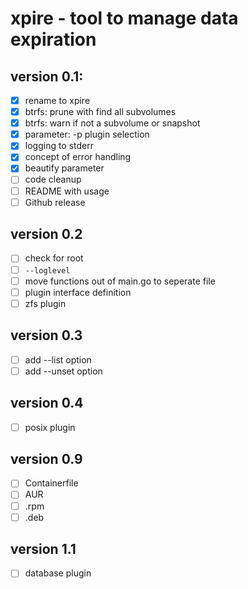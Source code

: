 # xpire - tool to manage data expiration

## version 0.1:

- [x] rename to xpire
- [x] btrfs: prune with find all subvolumes
- [x] btrfs: warn if not a subvolume or snapshot
- [x] parameter: -p plugin selection
- [x] logging to stderr
- [x] concept of error handling
- [x] beautify parameter
- [ ] code cleanup
- [ ] README with usage
- [ ] Github release

## version 0.2

- [ ] check for root
- [ ] `--loglevel`
- [ ] move functions out of main.go to seperate file
- [ ] plugin interface definition
- [ ] zfs plugin

## version 0.3

- [ ] add --list option
- [ ] add --unset option

## version 0.4

- [ ] posix plugin

## version 0.9

- [ ] Containerfile
- [ ] AUR
- [ ] .rpm
- [ ] .deb

## version 1.1

- [ ] database plugin
